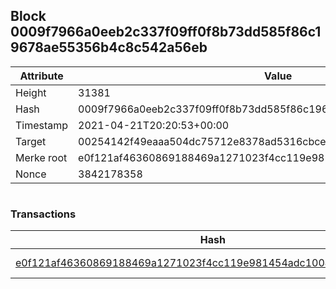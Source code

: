 ## Block 0009f7966a0eeb2c337f09ff0f8b73dd585f86c19678ae55356b4c8c542a56eb

Attribute | Value
--- | ---
Height | 31381
Hash | 0009f7966a0eeb2c337f09ff0f8b73dd585f86c19678ae55356b4c8c542a56eb
Timestamp | 2021-04-21T20:20:53+00:00
Target | 00254142f49eaaa504dc75712e8378ad5316cbcead634704b3734b6271167cc4
Merke root | e0f121af46360869188469a1271023f4cc119e981454adc1004423ee267b0c6f
Nonce | 3842178358

```

```

### Transactions

Hash | Amount
--- | ---
[e0f121af46360869188469a1271023f4cc119e981454adc1004423ee267b0c6f](e0f121af46360869188469a1271023f4cc119e981454adc1004423ee267b0c6f.md) | 10.00000000 SKEPTI 
